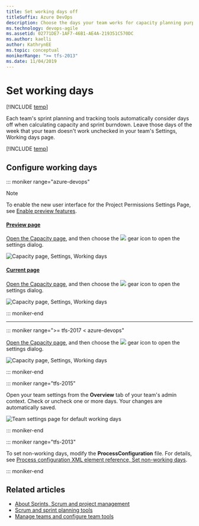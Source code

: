 ```yaml
---
title: Set working days off
titleSuffix: Azure DevOps
description: Choose the days your team works for capacity planning purposes and when using sprint/scrum methods in  Azure Boards & Team Foundation Server
ms.technology: devops-agile
ms.assetid: 02771DE7-1AF7-46B1-AE4A-219351C570DC
ms.author: kaelli
author: KathrynEE
ms.topic: conceptual
monikerRange: ">= tfs-2013"
ms.date: 11/04/2019
---
```


# Set working days

[!INCLUDE [temp](../../boards/includes/version-vsts-tfs-all-versions.md)]

Each team's sprint planning and tracking tools automatically consider days off when calculating capacity and sprint burndown. Leave those days of the week that your team doesn't work unchecked in your team's Settings, Working days page.

[!INCLUDE [temp](includes/prerequisites-team-settings.md)]

<a id="team-services-work-days" />

## Configure working days

::: moniker range="azure-devops"

> [!NOTE]  
> To enable the new user interface for the Project Permissions Settings Page, see [Enable preview features](../../project/navigation/preview-features.md).

#### [Preview page](#tab/preview-page)

[Open the Capacity page](../../boards/sprints/set-capacity.md), and then choose the ![ ](../../media/icons/team-settings-gear-icon.png) gear icon to open the settings dialog.

![Capacity page, Settings, Working days](media/capacity-planning-open-team-settings-preview.png)

#### [Current page](#tab/current-page)

[Open the Capacity page](../../boards/sprints/set-capacity.md), and then choose the ![ ](../../media/icons/team-settings-gear-icon.png) gear icon to open the settings dialog.

![Capacity page, Settings, Working days](media/capacity-planning-open-team-settings-new-nav.png)

::: moniker-end

---

::: moniker range=">= tfs-2017 < azure-devops"

[Open the Capacity page](../../boards/sprints/set-capacity.md), and then choose the ![ ](../../media/icons/team-settings-gear-icon.png) gear icon to open the settings dialog.

![Capacity page, Settings, Working days](../../boards/plans/media/capacity-planning-open-team-settings-tfs-15.png)

::: moniker-end

::: moniker range="tfs-2015"

<a  id="tfs-2015-work-days" />

Open your team settings from the **Overview** tab of your team's admin context. Check or uncheck one or more days. Your changes are automatically saved.

![Team settings page for default working days](../../boards/plans/media/ALM_DS_WorkingDaysOff.png)

::: moniker-end

::: moniker range="tfs-2013"

To set non-working days, modify the **ProcessConfiguration** file. For details, see [Process configuration XML element reference, Set non-working days](../../reference/xml/process-configuration-xml-element.md#weekend_days).

::: moniker-end

## Related articles

- [About Sprints, Scrum and project management](../../boards/sprints/scrum-overview.md)
- [Scrum and sprint planning tools](../../boards/sprints/scrum-key-concepts.md)
- [Manage teams and configure team tools](manage-teams.md)
